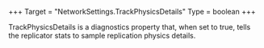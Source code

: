 +++
Target = "NetworkSettings.TrackPhysicsDetails"
Type = boolean
+++

TrackPhysicsDetails is a diagnostics property that, when set to true, tells the replicator stats to sample replication physics details.
